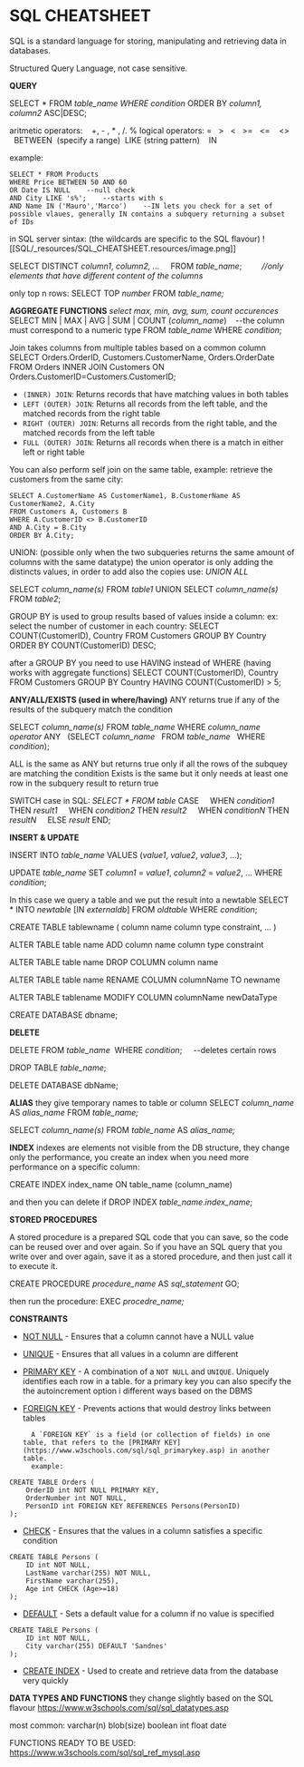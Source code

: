 # SQL CHEATSHEET

SQL is a standard language for storing, manipulating and retrieving data in databases.

Structured Query Language, not case sensitive.

**QUERY**

SELECT \* FROM _table\_name WHERE condition_ ORDER BY _column1, column2_ ASC|DESC;

aritmetic operators:    +, - , \* , /. %
logical operators: =   >   <   >=   <=    <>    BETWEEN  (specify a range)  LIKE (string pattern)    IN

example:
```
SELECT * FROM Products
WHERE Price BETWEEN 50 AND 60
OR Date IS NULL    --null check
AND City LIKE 's%';    --starts with s
AND Name IN ('Mauro','Marco')    --IN lets you check for a set of possible vlaues, generally IN contains a subquery returning a subset of IDs
```

in SQL server sintax: (the wildcards are specific to the SQL flavour)
![[SQL/_resources/SQL_CHEATSHEET.resources/image.png]]

SELECT DISTINCT _column1_, _column2, ..._    
FROM _table\_name_;         _//only elements that have different content of the columns_

only top n rows:
SELECT TOP _number_
FROM _table\_name;_

**AGGREGATE FUNCTIONS**
_select max, min, avg, sum, count occurences_
SELECT MIN | MAX | AVG | SUM | COUNT (_column\_name_)    --the column must correspond to a numeric type
FROM _table\_name_
WHERE _condition_;

Join takes columns from multiple tables based on a common column
SELECT Orders.OrderID, Customers.CustomerName, Orders.OrderDate
FROM Orders INNER JOIN Customers ON Orders.CustomerID=Customers.CustomerID;

* `(INNER) JOIN`: Returns records that have matching values in both tables
* `LEFT (OUTER) JOIN`: Returns all records from the left table, and the matched records from the right table
* `RIGHT (OUTER) JOIN`: Returns all records from the right table, and the matched records from the left table
* `FULL (OUTER) JOIN`: Returns all records when there is a match in either left or right table

You can also perform self join on the same table,
example: retrieve the customers from the same city:
```
SELECT A.CustomerName AS CustomerName1, B.CustomerName AS CustomerName2, A.City
FROM Customers A, Customers B
WHERE A.CustomerID <> B.CustomerID
AND A.City = B.City
ORDER BY A.City;
```

UNION: (possible only when the two subqueries returns the same amount of columns with the same datatype)
the union operator is only adding the distincts values, in order to add also the copies use: _UNION ALL_

SELECT _column\_name(s)_ FROM _table1_
UNION
SELECT _column\_name(s)_ FROM _table2_;

GROUP BY is used to group results based of values inside a column:
ex: select the number of customer in each country:
SELECT COUNT(CustomerID), Country
FROM Customers
GROUP BY Country
ORDER BY COUNT(CustomerID) DESC;

after a GROUP BY you need to use HAVING instead of WHERE (having works with aggregate functions)
SELECT COUNT(CustomerID), Country
FROM Customers
GROUP BY Country
HAVING COUNT(CustomerID) > 5;

**ANY/ALL/EXISTS (used in where/having)**
ANY returns true if any of the results of the subquery match the condition

SELECT _column\_name(s)_
FROM _table\_name_
WHERE _column\_name operator_ ANY
  (SELECT _column\_name_
  FROM _table\_name_
  WHERE _condition_);

ALL is the same as ANY but returns true only if all the rows of the subquey are matching the condition
Exists is the same but it only needs at least one row in the subquery result to return true

SWITCH case in SQL:
_SELECT \* FROM table_
CASE
    WHEN _condition1_ THEN _result1_
    WHEN _condition2_ THEN _result2_
    WHEN _conditionN_ THEN _resultN_
    ELSE _result_
END;

**INSERT & UPDATE**

INSERT INTO _table\_name_
VALUES (_value1_, _value2_, _value3_, ...);

UPDATE _table\_name_
SET _column1_ \= _value1_, _column2_ \= _value2_, ...
WHERE _condition_;

In this case we query a table and we put the result into a newtable
SELECT \*
INTO _newtable_ \[IN _externaldb_\]
FROM _oldtable_
WHERE _condition_;

CREATE TABLE tablewname (
column name column type constraint,
...
)

ALTER TABLE table name
ADD column name column type constraint

ALTER TABLE table name
DROP COLUMN column name

ALTER TABLE table name
RENAME COLUMN columnName TO newname

ALTER TABLE tablename
MODIFY COLUMN columnName newDataType

CREATE DATABASE dbname;

**DELETE**

DELETE FROM _table\_name_  WHERE _condition_;     --deletes certain rows

DROP TABLE _table\_name_;

DELETE DATABASE dbName;

**ALIAS**
they give temporary names to table or column
SELECT _column\_name_ AS _alias\_name_
FROM _table\_name;_

SELECT _column\_name(s)_
FROM _table\_name_ AS _alias\_name;_

**INDEX**
indexes are elements not visible from the DB structure, they change only the performance, you create an index when you need more performance on a specific column:

CREATE INDEX index\_name
ON table\_name (column\_name)

and then you can delete if
DROP INDEX _table\_name_._index\_name_;

**STORED PROCEDURES**

A stored procedure is a prepared SQL code that you can save, so the code can be reused over and over again.
So if you have an SQL query that you write over and over again, save it as a stored procedure, and then just call it to execute it.

CREATE PROCEDURE _procedure\_name_
AS
_sql\_statement_
GO;

then run the procedure:
EXEC _procedre\_name;_

**CONSTRAINTS**

* [NOT NULL](https://www.w3schools.com/sql/sql_notnull.asp) - Ensures that a column cannot have a NULL value
* [UNIQUE](https://www.w3schools.com/sql/sql_unique.asp) - Ensures that all values in a column are different
* [PRIMARY KEY](https://www.w3schools.com/sql/sql_primarykey.asp) - A combination of a `NOT NULL` and `UNIQUE`. Uniquely identifies each row in a table. for a primary key you can also specify the the autoincrement option i different ways based on the DBMS
* [FOREIGN KEY](https://www.w3schools.com/sql/sql_foreignkey.asp) - Prevents actions that would destroy links between tables

		A `FOREIGN KEY` is a field (or collection of fields) in one table, that refers to the [PRIMARY KEY](https://www.w3schools.com/sql/sql_primarykey.asp) in another table.
		example:
```
CREATE TABLE Orders (
    OrderID int NOT NULL PRIMARY KEY,
    OrderNumber int NOT NULL,
    PersonID int FOREIGN KEY REFERENCES Persons(PersonID)
);
```
		

* [CHECK](https://www.w3schools.com/sql/sql_check.asp) - Ensures that the values in a column satisfies a specific condition

```
CREATE TABLE Persons (
    ID int NOT NULL,
    LastName varchar(255) NOT NULL,
    FirstName varchar(255),
    Age int CHECK (Age>=18)
);
```

* [DEFAULT](https://www.w3schools.com/sql/sql_default.asp) - Sets a default value for a column if no value is specified

```
CREATE TABLE Persons (
    ID int NOT NULL, 
    City varchar(255) DEFAULT 'Sandnes'
);
```

* [CREATE INDEX](https://www.w3schools.com/sql/sql_create_index.asp) - Used to create and retrieve data from the database very quickly

**DATA TYPES AND FUNCTIONS**
they change slightly based on the SQL flavour
<https://www.w3schools.com/sql/sql_datatypes.asp>

most common:
varchar(n)
blob(size)
boolean
int
float
date

FUNCTIONS READY TO BE USED: <https://www.w3schools.com/sql/sql_ref_mysql.asp>

